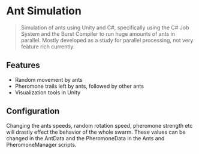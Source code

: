 # Ant Simulation
> Simulation of ants using Unity and C#, specifically using the C# Job System and the Burst Compiler to run huge amounts of ants in parallel.
> Mostly developed as a study for parallel processing, not very feature rich currently. 
## Features
- Random movement by ants
- Pheromone trails left by ants, followed by other ants
- Visualization tools in Unity

## Configuration
Changing the ants speeds, random rotation speed, pheromone strength etc will drastly effect the behavior of the whole swarm.
These values can be changed in the AntData and the PheromoneData in the Ants and PheromoneManager scripts. 

